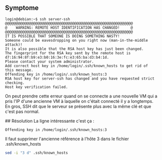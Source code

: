 ## Symptome

~~~
login@debian:~$ ssh server-ssh
@@@@@@@@@@@@@@@@@@@@@@@@@@@@@@@@@@@@@@@@@@@@@@@@@@@@@@@@@@@
@    WARNING: REMOTE HOST IDENTIFICATION HAS CHANGED!     @
@@@@@@@@@@@@@@@@@@@@@@@@@@@@@@@@@@@@@@@@@@@@@@@@@@@@@@@@@@@
IT IS POSSIBLE THAT SOMEONE IS DOING SOMETHING NASTY!
Someone could be eavesdropping on you right now (man-in-the-middle attack)!
It is also possible that the RSA host key has just been changed.
The fingerprint for the RSA key sent by the remote host is
d7:16:94:8f:b9:e3:b0:16:3e:fc:e3:65:ba:d3:b4:1d.
Please contact your system administrator.
Add correct host key in /home/login/.ssh/known_hosts to get rid of this message.
Offending key in /home/login/.ssh/known_hosts:3
RSA host key for server-ssh has changed and you have requested strict checking.
Host key verification failed.
~~~

On peut prendre cette erreur quand on se connecte a une nouvelle VM qui a pris l'IP d'une ancienne VM à laquelle on
c'était connecté il y a longtemps. En gros, SSH dit que le serveur se présente plus avec la même clé et que c'est pas
normal.

## Résolution
La ligne intéressante c'est ça :

    Offending key in /home/login/.ssh/known_hosts:3

Il faut supprimer l'ancienne référence à l’hôte 3 dans le fichier .ssh/known_hosts

``` sh
sed -i "3 d" .ssh/known_hosts
```

<!-- --- tags: linux, security -->